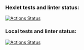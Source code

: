 ### Hexlet tests and linter status:
[![Actions Status](https://github.com/DaniilAliev/frontend-project-46/workflows/hexlet-check/badge.svg)](https://github.com/DaniilAliev/frontend-project-46/actions)

### Local tests and linter status:
[![Actions Status](https://github.com/DaniilAliev/frontend-project-46/workflows/main.yml/badge.svg)](https://github.com/DaniilAliev/frontend-project-46/actions)